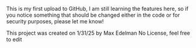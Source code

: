 This is my first upload to GitHub, I am still learning the features here, so if you notice something that should be changed either in the code or for security purposes, please let me know!

This project was created on 1/31/25 by Max Edelman
No License, feel free to edit
